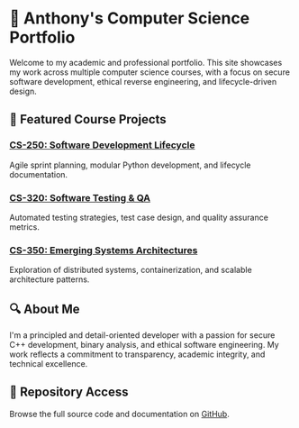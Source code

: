 # 🧠 Anthony's Computer Science Portfolio

Welcome to my academic and professional portfolio. This site showcases my work across multiple computer science courses, with a focus on secure software development, ethical reverse engineering, and lifecycle-driven design.

## 📁 Featured Course Projects

### [CS-250: Software Development Lifecycle](CS-250/)
Agile sprint planning, modular Python development, and lifecycle documentation.

### [CS-320: Software Testing & QA](CS-320/)
Automated testing strategies, test case design, and quality assurance metrics.

### [CS-350: Emerging Systems Architectures](CS-350/)
Exploration of distributed systems, containerization, and scalable architecture patterns.

## 🔍 About Me

I'm a principled and detail-oriented developer with a passion for secure C++ development, binary analysis, and ethical software engineering. My work reflects a commitment to transparency, academic integrity, and technical excellence.

## 🔗 Repository Access

Browse the full source code and documentation on [GitHub](https://github.com/Engiell/Portfolio).
